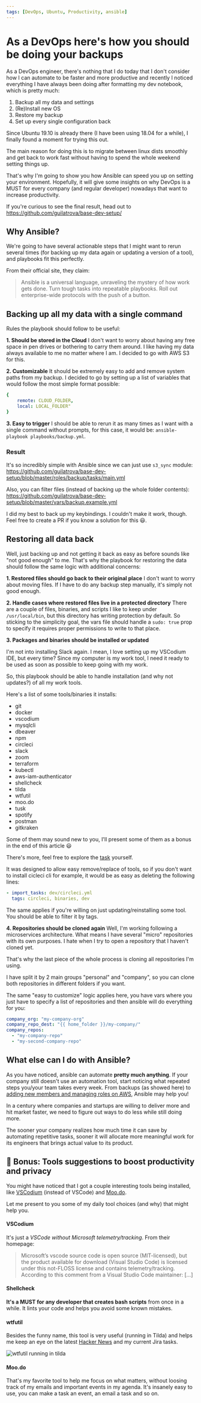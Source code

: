 ```yaml
---
tags: [DevOps, Ubuntu, Productivity, ansible]
---
```


# As a DevOps here's how you should be doing your backups

As a DevOps engineer, there's nothing that I do today that I don't consider how I can automate to be faster and more productive and
recently I noticed everything I have always been doing after formatting my dev notebook, which is pretty much:

1. Backup all my data and settings
2. (Re)Install new OS
3. Restore my backup
4. Set up every single configuration back

Since Ubuntu 19.10 is already there (I have been using 18.04 for a while), I finally found a moment for trying this out.

The main reason for doing this is to migrate between linux dists smoothly and get back to work fast without having to spend the whole weekend setting things up.

That's why I'm going to show you how Ansible can speed you up on setting your environment. Hopefully, it will give some insights on why DevOps is a MUST for every company (and regular developer) nowadays that want to increase productivity. 

If you're curious to see the final result, head out to https://github.com/guilatrova/base-dev-setup/

## Why Ansible?

We're going to have several actionable steps that I might want to rerun several times (for backing up my data again or updating a version of a tool), and playbooks fit this perfectly.

From their official site, they claim:
> Ansible is a universal language, unraveling the mystery of how work gets done. Turn tough tasks into repeatable playbooks. Roll out enterprise-wide protocols with the push of a button.


## Backing up all my data with a single command

Rules the playbook should follow to be useful:

**1. Should be stored in the Cloud**
I don't want to worry about having any free space in pen drives or bothering to carry them around. I like having my data always available to me no matter where I am. I decided to go with AWS S3 for this.

**2. Customizable**
It should be extremely easy to add and remove system paths from my backup. I decided to go by setting up a list of variables that would follow the most simple format possible:

```yaml
{
    remote: CLOUD_FOLDER,
    local: LOCAL_FOLDER"
}
```

**3. Easy to trigger**
I should be able to rerun it as many times as I want with a single command without prompts, for this case, it would be: `ansible-playbook playbooks/backup.yml`.

### Result

It's so incredibly simple with Ansible since we can just use `s3_sync` module: https://github.com/guilatrova/base-dev-setup/blob/master/roles/backup/tasks/main.yml

Also, you can filter files (instead of backing up the whole folder contents): https://github.com/guilatrova/base-dev-setup/blob/master/vars/backup.example.yml

I did my best to back up my keybindings. I couldn't make it work, though.
Feel free to create a PR if you know a solution for this 😃.

## Restoring all data back

Well, just backing up and not getting it back as easy as before sounds like "not good enough" to me. That's why the playbook for restoring the data should follow the same logic with additional concerns:

**1. Restored files should go back to their original place**
I don't want to worry about moving files. If I have to do any backup step manually, it's simply not good enough.

**2. Handle cases where restored files live in a protected directory**
There are a couple of files, binaries, and scripts I like to keep under `/usr/local/bin`, but this directory has writing protection by default. So sticking to the simplicity goal, the vars file should handle a `sudo: true` prop to specify it requires proper permissions to write to that place.

**3. Packages and binaries should be installed or updated**

I'm not into installing Slack again. I mean, I love setting up my VSCodium IDE, but every time?
Since my computer is my work tool, I need it ready to be used as soon as possible to keep going with my work.

So, this playbook should be able to handle installation (and why not updates?) of all my work tools.

Here's a list of some tools/binaries it installs:

- git
- docker
- vscodium
- mysqlcli
- dbeaver
- npm
- circleci
- slack
- zoom
- terraform
- kubectl
- aws-iam-authenticator
- shellcheck
- tilda
- wtfutil
- moo.do
- tusk
- spotify
- postman
- gitkraken

Some of them may sound new to you, I'll present some of them as a bonus in the end of this article 😃

There's more, feel free to explore the [task](https://github.com/guilatrova/base-dev-setup/blob/master/roles/packages/tasks/main.yml) yourself.

It was designed to allow easy remove/replace of tools, so if you don't want to install cicleci cli for example, it would be as easy as deleting the following lines:

```yaml
- import_tasks: dev/circleci.yml
  tags: circleci, binaries, dev
```

The same applies if you're willing on just updating/reinstalling some tool. You should be able to filter it by tags.

**4. Repositories should be cloned again**
Well, I'm working following a microservices architecture. What means I have several "micro" repositories with its own purposes. I hate when I try to open a repository that I haven't cloned yet.

That's why the last piece of the whole process is cloning all repositories I'm using.

I have split it by 2 main groups "personal" and "company", so you can clone both repositories in different folders if you want.

The same "easy to customize" logic applies here, you have vars where you just have to specify a list of repositories and then ansible will do everything for you:

```yaml
company_org: "my-company-org"
company_repo_dest: "{{ home_folder }}/my-company/"
company_repos:
  - "my-company-repo"
  - "my-second-company-repo"
```
## What else can I do with Ansible?

As you have noticed, ansible can automate **pretty much anything**. If your company still doesn't use an automation tool, start noticing what repeated steps you/your team takes every week. From backups (as showed here) to [adding new members and managing roles on AWS](https://docs.ansible.com/ansible/latest/modules/iam_module.html), Ansible may help you!

In a century where companies and startups are willing to deliver more and hit market faster, we need to figure out ways to do less while still doing more.

The sooner your company realizes how much time it can save by automating repetitive tasks, sooner it will allocate more meaningful work for its engineers that brings actual value to its product.

## 🚀 Bonus: Tools suggestions to boost productivity and privacy

You might have noticed that I got a couple interesting tools being installed, like [VSCodium](https://vscodium.com/) (instead of VSCode) and [Moo.do](https://www.moo.do/).

Let me present to you some of my daily tool choices (and why) that might help you.

#### VSCodium

It's just a _VSCode without Microsoft telemetry/tracking_. From their homepage:

> Microsoft’s vscode source code is open source (MIT-licensed), but the product available for download (Visual Studio Code) is licensed under this not-FLOSS license and contains telemetry/tracking. According to this comment from a Visual Studio Code maintainer: [...]

#### Shellcheck

**It's a MUST for any developer that creates bash scripts** from once in a while. It lints your code and helps you avoid some known mistakes.

#### wtfutil

Besides the funny name, this tool is very useful (running in Tilda) and helps me keep an eye on the latest [Hacker News](https://news.ycombinator.com) and my current Jira tasks.

![wtfutil running in tilda](wtfutil.png)

#### Moo.do

That's my favorite tool to help me focus on what matters, without loosing track of my emails and important events in my agenda. It's insanely easy to use, you can make a task an event, an email a task and so on.
